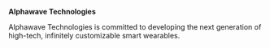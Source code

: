 **Alphawave Technologies**

Alphawave Technologies is committed to developing the next generation of high-tech, infinitely customizable smart wearables. 
